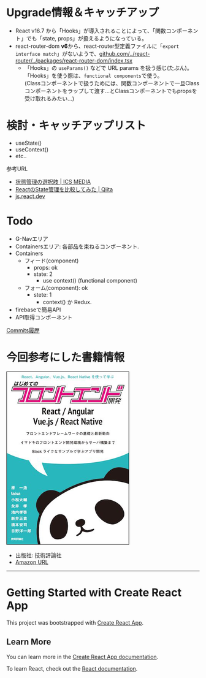 # Upgrade情報＆キャッチアップ
- React v16.7 から「Hooks」が導入されることによって、「関数コンポーネント」でも「state, props」が扱えるようになっている。
- react-router-dom **v6**から、react-router型定義ファイルに「`export interface match`」がないようで、[github.com/../react-router/../packages/react-router-dom/index.tsx](https://github.com/remix-run/react-router/blob/main/packages/react-router-dom/index.tsx#L168)
  - 「Hooks」の `useParams()`
などで URL params を扱う感じ(たぶん)。<br>
「Hooks」を使う際は、`functional components`で使う。<br>
(Classコンポーネントで扱うためには、関数コンポーネントで一旦Classコンポーネントをラップして渡す...とClassコンポーネントでもpropsを受け取れるみたい...)

# 検討・キャッチアップリスト
- useState()
- useContext()
- etc..

参考URL
- [状態管理の選択肢 | ICS MEDIA](https://ics.media/entry/200409/#%E7%8A%B6%E6%85%8B%E7%AE%A1%E7%90%86%E3%81%AE%E9%81%B8%E6%8A%9E%E8%82%A2)
- [ReactのState管理を比較してみた | Qiita](https://qiita.com/cheez921/items/7c5f82da375a5988a179)
- [js.react.dev](https://ja.react.dev)

# Todo 
- G-Navエリア
- Containersエリア: 各部品を束ねるコンポーネント.
- Containers 
  - フィード(component)
    - props: ok
    - state: 2 
      - use context() (functional component)
  - フォーム(component): ok
    - stete: 1
      - context() か Redux.
- firebaseで簡易API
- API取得コンポーネント

[Commits履歴](https://github.com/ka2yuki/ChatApp-by-React/commits/main)

# 今回参考にした書籍情報
![React、Angular、Vue.js、React Nativeを使って学ぶ はじめてのフロントエンド開発書影](public/img/book_thumbnail.png "React、Angular、Vue.js、React Nativeを使って学ぶ はじめてのフロントエンド開発書影")

- 出版社: 技術評論社
- [Amazon URL](https://www.amazon.co.jp/React%EF%BC%8CAngular%EF%BC%8CVue-js%EF%BC%8CReact-Native%E3%82%92%E4%BD%BF%E3%81%A3%E3%81%A6%E5%AD%A6%E3%81%B6-%E3%81%AF%E3%81%98%E3%82%81%E3%81%A6%E3%81%AE%E3%83%95%E3%83%AD%E3%83%B3%E3%83%88%E3%82%A8%E3%83%B3%E3%83%89%E9%96%8B%E7%99%BA-%E5%8E%9F-%E4%B8%80%E6%B5%A9-ebook/dp/B07CY1Q6BR?crid=M48TMLURNP1G&dib=eyJ2IjoiMSJ9.KhCjPXDdBLt3wTFhgHYHZBoa51NzL1vt5E0_XiKnIJPjv8xIiyD5z0i6SG-HT7jlzGYobdZVPVzugQ5RByaSRHsqZOGljUUfkVdpRnx0sCmgIkNUeN8kV1_Alus1RegCife3q__OJPSS2zdLtr-_yc5op_GHjvBVxJBUhVaJlSmuebh2UJg_K4QDK3QZgoFpuink4IhfnhOZHNEiwW2RsjjmvfRst4VTHJyxKWgGsxe3jtPK18lJChUUKg7BgqB7MUaba199H3-X3x1t1UbERFJK1PXOhvuRk5O37KOXiJM.Vz9RWspymRGjCbmyUWiPcjyP6eGbVCi-3jMmHYGMPRA&dib_tag=se&keywords=%E3%81%AF%E3%81%98%E3%82%81%E3%81%A6%E3%81%AE%E3%83%95%E3%83%AD%E3%83%B3%E3%83%88%E3%82%A8%E3%83%B3%E3%83%89%E9%96%8B%E7%99%BA&qid=1721370550&sprefix=%E3%81%AF%E3%81%98%E3%82%81%E3%81%A6%E3%81%AE%E3%83%95%E3%83%AD%E3%83%B3%E3%83%88%E3%82%A8%E3%83%B3%E3%83%89%2Caps%2C1321&sr=8-1&linkCode=ll1&tag=ka2yukimori-22&linkId=46844d791f54f0a8b2eaa3609f500cd9&language=ja_JP&ref_=as_li_ss_tl)
  

---
# Getting Started with Create React App

This project was bootstrapped with [Create React App](https://github.com/facebook/create-react-app).

## Learn More

You can learn more in the [Create React App documentation](https://facebook.github.io/create-react-app/docs/getting-started).

To learn React, check out the [React documentation](https://reactjs.org/).
